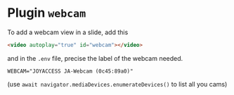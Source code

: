 # Plugin `webcam`

To add a webcam view in a slide, add this

```html
<video autoplay="true" id="webcam"></video>
```

and in the `.env` file, precise the label of the webcam needed.

```dotenv
WEBCAM="JOYACCESS JA-Webcam (0c45:89a0)"
```

(use `await navigator.mediaDevices.enumerateDevices()` to list all you cams)
